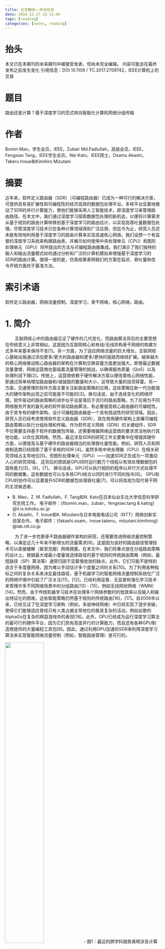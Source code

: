 ```yaml
---
title: 论文翻译——毕设任务
date: 2018-12-27 15:15:49
tags: [reading]
categories: [notes, reading]
---
```


# 抬头

本文已在本期刊的未来期刊中被接受发表，但尚未完全编辑。 内容可能会在最终发布之前发生变化 引用信息：DOI 10.1109 / TC.2017.2709742，IEEE计算机上的交易

# 题目

路由还是计算？基于深度学习的范式转向智能化计算机网络分组传输

# 作者

Bomin Mao，学生会员，IEEE，Zubair Md.Fadlullah，高级会员，IEEE，Fengxiao Tang，IEEE学生会员，Nei Kato，IEEE院士，Osamu Akashi，Takeru Inoue和Kimihiro Mizutani

# 摘要

近年来，软件定义路由器（SDR）（可编程路由器）已成为一种可行的解决方案，可提供具有易扩展性和可编程性的经济高效的数据包处理平台。多核平台显着地推动了SDR的并行计算能力，使他们能够采用人工智能技术，即深度学习来管理路由路径。在本文中，我们通过深度学习探索数据包处理的新机会，以便将计算需求从基于规则的路由计算转移到基于深度学习的路由估计，以实现高吞吐量数据包处理。尽管深度学习技术已在各种计算领域得到广泛应用，但迄今为止，研究人员还未能有效地利用基于深度学习的路由计算来实现高速核心网络。我们设想一个有监督的深度学习系统来构建路由表，并展示如何使用中央处理单元（CPU）和图形处理单元（GPU）将所提出的方法与可编程路由器集成。我们演示了我们独特的输入和输出流量模式如何通过分析和广泛的计算机模拟来增强基于深度学习的SDR的路由计算。值得一提的是，仿真结果表明我们的方案在延迟、吞吐量和信令开销方面优于基准方法。

# 索引术语

软件定义路由器，网络流量控制，深度学习，骨干网络，核心网络，路由。

# 1. 简介

&nbsp;&nbsp;&nbsp;&nbsp;&nbsp;&nbsp;&nbsp;&nbsp;互联网核心中的路由器见证了硬件的几代变化，而路由算法背后的主要思想在传统意义上非常相似。这是因为互联网核心和有线/无线异构骨干网络的构建方式多年来基本保持不变[1]。另一方面，为了适应网络流量的巨大增长，互联网核心基础设施通过添加更多/更大的路由器和更多/更快的链路而继续扩展。越来越大的核心网络推动核心路由器的架构在计算和交换容量方面更加强大。即使最近数据流量激增，网络运营商也面临着流量管理的挑战，以确保服务质量（QoS）以及处理利润下降[2]。传统上，运营商依赖于硬件解决方案以便改善核心网络性能，即通过简单地增加路由器和/或链路的数量和大小，这导致大量的投资挥霍。另一方面，交通管理的软件方面主要关注新路由策略的应用，这些策略在新一代功能强大的硬件架构出现之前可能是不可能的[3]。换句话说，由于连续变化的网络环境，软件驱动的路由策略的进步似乎总是落后于流行的路由策略。为了应用为不同网络服务开发的最先进的软件驱动路由算法，有必要提高核心路由器的可编程性。由于其专有的硬件架构，设计可编程路由器是一个具有挑战性的研究领域。因此，研究人员已经考虑使用软件定义路由器（SDR），其在商用硬件架构上部署可编程路由策略以执行分组处理和传输。作为软件定义网络（SDN）的关键组件，SDR不仅需要支持基于软件的数据包传输，还需要根据网络运营商的要求灵活地执行其他功能，以优化其网络。然而，最近涉及SDR的研究工作主要集中在增强其硬件方面，以便提高与基于硬件的路由器相当的处理吞吐量性能。例如，研究人员和网络制造商已经探索了基于多核的SDR [4]。虽然多核中央处理器（CPU）在相关研究领域占主导地位[5]，但图形处理单元（GPU）——加速SDR正在成为一项激动人心的研究领域。 这背后的原因是GPU同时运行数万个线程以有效处理数据包的固有能力[3]，[6]，[7]。 换句话说，GPU可以执行相同的程序以并行方式处理不同的数据集，这些数据也可以与多核CPU结合以同时进行不同的指令[8]。 GPU和CPU的协作可以显着提升SDR的数据包处理吞吐量[7]，可以将其视为现代骨干网的主流候选者。

- B. Mao，Z. M. Fadlullah，F. Tang和N. Kato在日本仙台东北大学信息科学研究生院工作。
电子邮件：{fbomin.mao，zubair，fengxiao.tang & katog} @it.is.tohoku.ac.jp
- O. Akashi，T. Inoue和K. Mizutani与日本电报电话公司（NTT）网络创新实验室合作。
电子邮件：{fakashi.osam，inoue.takeru，mizutani.kimihirog} @lab.ntt.co.jp

&nbsp;&nbsp;&nbsp;&nbsp;&nbsp;&nbsp;&nbsp;&nbsp;为了进一步完善骨干路由器硬件架构的研究，还需要改进网络流量控制策略，以满足近几十年来不断增长的流量需求[9]。这是因为良好的路由路径管理技术可以直接缓解（甚至克服）网络拥塞。在本文中，我们将重点放在分组路由策略的设计上。根据最大或最小度量值选择路径的基于规则的传统路由策略（例如，最短路径（SP）算法等）通常归因于显着慢收敛的缺点。此外，它们可能不是特别适合于多度量网络，因为难以手动估计多个度量之间的关系[10]。为了利用各种指标之间的复杂关系来决定最佳路径，基于机器学习的智能网络流量控制系统在广泛的网络环境中引起了广泛关注[11]，[12]。已经利用监督、无监督和强化学习技术来管理许多不同网络场景中的分组路由[13] - [15]，例如无线网状网络（WMN）[14]。然而，由于传统机器学习技术在处理多个网络参数时的低效率以及输入和输出特征化的困难，这些智能策略仍然基于规则的传统路由[16]，[17]。自2006年以来，已经见证了在深度学习架构（例如，多层神经网络）中已经实现了逐步突破，使得它们能够适应曾经只有人类占据主导地位的极其复杂的活动，例如谷歌的AlphaGo在复杂的棋盘游戏中的表现[18]。此外，GPU已经成为运行深度学习算法的最可行的硬件平台，因为它们具有高度并行的计算能力，而且还有各种GPU制造商提供的大量编程工具包[8]。因此，通过利用GPU加速的SDR来利用深度学习算法来实现智能网络流量控制（例如，智能路由管理）是可行的。

<img src = "2019_01_04_01.png" width = 50%>
- 图1：最近的跨学科趋势表明涉及计算系统，计算机网络和机器智能的跨学科领域。 特别地，由于CPU / GPU技术的进步和深度学习，网络流量控制系统正变得健壮和智能

&nbsp;&nbsp;&nbsp;&nbsp;&nbsp;&nbsp;&nbsp;&nbsp;我们在本文中的工作贡献如下。首先，我们从三个方面探讨路由策略，即网络流量控制，深度学习和CPU / GPU计算架构，如图1所示。其次，我们提出了一种基于深度学习的GPU加速SDR路由表构建方法。在我们的提议中，我们采用有监督的深度信念架构（DBA）[19]来计算以边缘路由器的流量模式为输入的后续节点（即路由器）。第三，我们根据边缘路由器的传入流量模式，为我们采用的DBA提供输入和输出的独特特征。根据收集的数据训练所提出的DBA，所述数据包括入站流量模式和相应的后续节点（即，路由器）。此外，我们还演示了经过培训的DBA如何预测下一个节点。第四，我们展示了基于深度学习的路由策略在较低信令开销和快速收敛方面的优势，从而显着改善了流量控制。第五，我们通过分析和广泛的仿真结果证明了我们提出的基于深度学习的解决方案与基准路由方法相比的有效性。特别是，我们演示了我们的提案如何在GPU加速的SDR上工作，并在分析其复杂性后评估运行路由策略的时间成本。结果表明，所提出的路由策略在GPU上的运行速度比在CPU上快100多倍。

&nbsp;&nbsp;&nbsp;&nbsp;&nbsp;&nbsp;&nbsp;&nbsp;在本文的其余结构如下。 第2节包括相关的研究工作。在第3部分中，我们描述了我们提出的路由DBA结构及其在GPU加速SDR中的工作原理。然后，我们在第4节和第5节介绍基于深度学习的路由策略的三个阶段，分析我们提案的复杂性，并比较GPU和CPU的理论时间成本。我们的提案的网络性能评估在第6节中介绍。最后，第7节结束了本文。

# 2. 相关研究工作

&nbsp;&nbsp;&nbsp;&nbsp;&nbsp;&nbsp;&nbsp;&nbsp;在本节中，我们将从硬件和软件角度介绍相关的研究工作，分别考虑SDR和深度学习的最新技术。 此外，在讨论深度学习相关研究的同时，我们还描述了文献中存在的相关机器智能路由策略。

## 2.1 SDR相关研究工作

&nbsp;&nbsp;&nbsp;&nbsp;&nbsp;&nbsp;&nbsp;&nbsp;由于深度学习执行需要高性能计算硬件的支持，因此有必要讨论最先进的SDR技术。尽管将数据包处理逻辑实施到硬件中的方法继续提高路由器的线路速率高达100 Gbps，但应用新的网络流量控制算法仍然是一个具有挑战性的问题，因为在可行性和可扩展性方面存在专用硬件的缺点[6],[20]。另一方面，基于通用硬件的SDR在分组处理中不是很有效，尽管它是可编程的和灵活的。由于多核解决方案可以显着提高计算能力，因此学术界和工业界的研究人员对利用CPU或GPU提供的多核和/或线程并行运行路由任务以提高处理吞吐量表现出极大的兴趣。目前的SDR [6]，[21]。[21]中介绍的RouteBricks架构探索了一种新颖的网络架构，其中数据包在运行在通用PC硬件集群上的软件中处理。RouteBricks的IPv4转发吞吐量已经显示为高达8.7 Gbps和64B数据包。但是，由于CPU成为更多计算密集型应用程序的瓶颈，其性能可能不会超过10 Gbps。作为解决此问题的方法，PacketShader架构[3]将并行数据包处理的计算需求从CPU转移到GPU，因为GPU与CPU相比包含更多内核。使用单个商品PC评估此体系结构表明PacketShader能够以39 Gbps转发64B IPv4数据包。此外，在[3]中指出，通过扩展I / O集线器的性能，线速率可以进一步提高到100 Gbps [7]。此外，包括英特尔和思科在内的网络制造商正在采用类似的项目来开发SDR架构中的高性能计算设备并开发商业产品[4]，[5]。从上述工作中可以注意到，当前的可编程SDR可以提供有竞争力的线路速率（即，与传统的专用设计路由器相比，费用要低得多），同时保持灵活性和可扩展性的强度。

## 2.2 深度学习与机器智能路由策略的相关研究工作

<img src = "2019_01_05_02.png" width = 50%>

- 图2：考虑系统模型和问题陈述。

&nbsp;&nbsp;&nbsp;&nbsp;&nbsp;&nbsp;&nbsp;&nbsp;由于机器学习对于预测网络参数很有用，一些研究人员已经尝试利用人工神经网络（ANN）（一种机器学习技术）来预测网络流量[15]，链路带宽或其他指标[22]。超过几个时间间隔。然而，这些策略的效率受到传统机器学习技术的缺点的限制，主要是因为缺乏适当的深层结构学习算法，足够大的训练数据的可用性等等。实际上，根据[11]中的工作，尽管添加层可以在极其复杂的应用中提取更高级别的特征，但是包含许多隐藏层的传统深度神经网络架构表现出与浅层相比较差的性能。最近，深度学习成为一种有前途的计算模型，可以有效地利用多个处理层从多个抽象层次的数据中提取特征[11]。此方法使用通用非线性模块将一个级别的表示转换为更高和更抽象级别的表示，然后组合这些表示，通过它可以自动且准确地学习特征[23]。 2006年引入了Greedy Layer-Wise培训，利用无监督学习程序对深度神经网络体系结构进行预训练，彻底改变了深度学习技术[19]，[24]。通过Greedy LayerWise预训练，接着是基于反向传播算法的整个深层架构的微调，深度学习在语音识别等许多复杂应用中取得了创纪录的成果[25]等等。将深度学习应用于语音识别的一个很好的例子是Apple的智能助手叫做“Siri”[26]。在传统上由人类主导的其他领域，研究人员已经探索了深度学习的应用并取得了令人鼓舞的成果，例如谷歌的AlphaGo在非常复杂的棋盘游戏中[18]。从文献中可以明显看出，深度学习技术已成为通常需要大量计算的应用中的最新技术。一方面，深度学习应用仅限于图像/字符/模式识别和自然语言处理领域[11]。另一方面，尚未成功尝试对网络流量控制系统的深度学习，其仍继续经历不断增长的计算负担。这是因为连接到互联网的设备数量越来越多，全球网络流量在最近几十年中爆炸式增长[9]。因此，在设计路由策略以满足严格和不断变化的网络要求时，网络运营商需要考虑更多参数和更复杂的规则。根据[16]，深度学习具有很好的潜力，可以应用于网络流量控制系统，通过考虑各种要求来估计最佳路径。此外，由于将深度学习应用于路由仍然是一个非常新的主题，因此以前的研究工作都没有尝试将深度学习整合到SDR中。另一方面，我们的动机来自于SDR与深度学习密切相关的事实，因为许多SDR使用多核平台（例如GPU）。这为在SDR中采用基于深度学习的智能路由策略铺平了道路。从这一点来看，我们尝试通过采用GPU驱动的SDR来执行深度学习技术来估计下一个节点以实现更好的路由管理，从而考虑硬件和软件两个方面。

<img src = "2019_01_05_03.png" width = 50%>

- 图3：考虑提出的深度学习系统的模型。

# 3. 基于深度学习的路由策略设计

&nbsp;&nbsp;&nbsp;&nbsp;&nbsp;&nbsp;&nbsp;&nbsp;在本节中，我们将介绍如何设计深度学习结构以在GPU加速的SDR上构建路由表。首先，我们提出深度学习结构的输入和输出的详细表征，然后我们描述我们选择的架构，DBA。 接下来，讨论所提出的路由表构造方法如何在GPU加速的SDR上工作。

## 3.1 输入和输出设计

&nbsp;&nbsp;&nbsp;&nbsp;&nbsp;&nbsp;&nbsp;&nbsp;我们考虑的核心网络系统模型在图2中描绘，其包括多个有线骨干路由器。值得注意的是，也可以考虑无线骨干网络。在所考虑的网络中，假设边缘路由器连接到不同类型的网络，例如蜂窝网络，WMN等。从后面的网络生成的数据包到达边缘路由器，并且发往其他边缘路由器以进行传送。另一方面，内部路由器只负责将数据包转发到适当的边缘路由器。传统上，每个路由器周期性地将信令分组转发到其他路由器以通知延迟值或其到其邻居的链路的一些其他度量。然后，每个路由器可以利用该信息来计算用于将数据分组发送到目的地路由器的下一个节点。这种方法在大多数情况下都能很好地工作，因为每个路由器都可以根据获得的所有网络链路的信息做出最佳决策。然而，当网络中的一些路由器由于压倒性的流量需求而拥挤时，计算下一个节点的传统方法遭受慢收敛。同时，周期性信令交换加剧了交通拥堵。此外，传统的路由方法无法处理网络环境持续变得更加复杂的场景，这需要网络运营商考虑各种不相关的参数来确定路由规则。由于深度学习方法已应用于许多复杂的活动以自动探索各种输入之间的关系，我们尝试在本节的其余部分采用深度学习进行路由。

&nbsp;&nbsp;&nbsp;&nbsp;&nbsp;&nbsp;&nbsp;&nbsp;由于在每个路由器处观察到的流量模式直接指示该路由器的流量情况，因此我们采用流量模式作为深度学习模型的输入。如第1节所述，深度学习结构用于计算路由路径。因此，我们选择路由路径作为模型的输出。因此，图3（a）表明业务模式被用作深度学习结构的输入并被处理以作为输出的路由路径决定。然后，关键的挑战是表征深度学习结构的输入和输出。为了表征输入，我们使用每个路由器上的流量模式，可以定义为每个时间间隔内路由器的入站数据包数量，如图3（b）所示。如果我们假设计入入站数据包的时间间隔是$\Delta t$秒，那么对于每个路由器，我们可以采用最后一个$\beta \Delta t$（$\beta$为正整数）秒内每个时间间隔内的入站数据包数量。交通模式。因此，通过假设网络由$N$个路由器组成，我们可以使用$\beta$行和$N$列的矩阵来表示网络中所有路由器的流量模式，并将矩阵中的$\beta N$元素的值输入到输入层。深度学习结构。请注意，$\beta$的值不应该太大，因为很久以前的流量模式对当前网络分析没有影响。此外，如果$\beta$的值太大，则深度学习结构具有高复杂性和低效率。在我们提出的深度学习结构中，仿真结果表明，将$\beta$的值设置为1是足够准确的。因此，深度学习结构的输入可以看作是$N$维向量，其第$i^{th}$个元素是最后$\Delta t$秒内第$i^{th}$个路由器的流量模式。接下来，我们需要设计输出层。出于路由的目的，深度学习结构需要输出路由路径。因此，输出层可以设计为提供类似于集中式路由的整个路径，或者仅提供类似于分布式路由策略的下一个节点。由于其较低的复杂性和较高的容差，后者在我们的提案中被选择。对于由$N$个路由器组成的网络，我们使用由$N$个二进制元素组成的向量来表示输出。在向量中，只有一个元素的值为1，其顺序表示下一个节点。这意味着如果$N$维向量中的第$i^{th}$个元素是1，则选择所考虑的网络中的第$i^{th}$个路由器作为下一个节点。总之，我们可以使用两个$N$维向量$x$和$y$来表示深度学习结构的输入和输出，$x$和$y$的示例如下：

$$ x = (tp_1, tp_2, ..., tp_{N - 1}, tp_N), \tag{1}$$
$$ y = (0, 1, ..., 0, 0), \tag{2} $$

其中$tp_i$表示路由器$i$的流量模式，其由上一时间间隔中的入站数据包的数量来度量。 此外，在向量$y$中，我们可以发现$y_2 = 1$，这意味着选择路由器2作为下一个节点。 由于$y$的二进制值，深度学习结构是逻辑回归模型，我们需要接下来设计。

## 3.2 深度学习结构设计

&nbsp;&nbsp;&nbsp;&nbsp;&nbsp;&nbsp;&nbsp;&nbsp;为了设计深度学习结构，需要用于执行监督训练的标记数据（即，多组$(x, y)$）。 为了完成计算具有流量模式的下一个路由器的任务，我们选择图3（c）所示的DBA作为我们的深度学习结构，因为它在所有深度学习模型中最常见和有效[27]。 如图所示，我们假设DBA由L层，输入层，$x$，输出层，$y$和$(L - 2)$隐藏层组成。 DBA也可以看作是一堆$(L - 2)$受限玻尔兹曼机器（RBMs）和一个逻辑回归层作为顶层。 每个RBM的结构如图3（d）所示。可以看出，每个RBM由两层组成，可见层，$v$和隐藏层$h$。两层中的单元通过加权链路连接，而同一层中的单元未连接。应注意，对两层中的每个单元给予加权偏差。术语$w_{ji}$表示连接隐藏层中的单元$j$和可见层中的单元$i$的链路的重量。此外，$a_i$和$b_j$分别表示可见层中的单元$i$和隐藏层中的单元$j$的偏置。隐藏层中学习单元的激活值用作DBA中上RBM的“可见数据”。如第二节所述。 2.2，深度学习训练过程包括两个步骤：初始化结构的Greedy Layer-Wise训练和微调结构的反向传播过程。对于DBA，初始过程是训练每个RBM，这是一个无监督的学习过程，原因是RBM是一个无向图形模型，其中可见层中的单元使用对称加权连接连接到随机隐藏单元，如图所示.3（d）[28]。在训练RBM时，将未标记的数据集给予可见层，并且重复调整权重和偏差的值，直到隐藏层可以重建可见层。因此，训练后的隐藏层可以看作是可见层的抽象特征。训练RBM是使隐藏层最小化重建错误的过程。为了对训练过程进行数学建模，我们使用如下给出的可见层的对数似然函数。然后，训练过程是更新权重和偏差的值以最大化对数似然函数的值。

$$ l(\theta, a) = \sum_{t = 1}^{m} log p(v^{(t)}) \tag{3} $$

其中$\theta$表示由隐藏层的权重和偏差的所有值组成的向量。 $\theta$可写为$\theta = (w, b)$。$w$和$b$分别表示由隐藏单元$b_j$的所有权重，$w_{ji}$和偏差组成的向量。 $a$由可见单元的偏差组成，$a_i$。 $m$表示训练数据的数量。 $v^{(t)}$是$t^{th}$训练数据，其概率为$p(v^{(t)})$。

&nbsp;&nbsp;&nbsp;&nbsp;&nbsp;&nbsp;&nbsp;&nbsp;为了最大化$l(\theta, a)$，我们可以使用$l(\theta, a)$的梯度下降来调整$w$，$a$和$b$，其可以在等式4和5中描述。

$$ \theta := \theta + \eta\frac{\partial l(\theta, a)}{\partial \theta} \tag{4} $$

$$ a_i := a_i + \eta\frac{\partial l(\theta, a)}{\partial a_i} \tag{5} $$

其中$\eta$是深度学习的学习率。 这里，$\theta$表示任何$w_{ji}$和任何$b_j$。

&nbsp;&nbsp;&nbsp;&nbsp;&nbsp;&nbsp;&nbsp;&nbsp;为了计算$p(v)$的值（代表任何$p(v^{(t)})$），我们需要将RBM建模为能量模型，因为RBM是对数线性马尔可夫随机场（MRF）的特定形式[29]。 能量函数$E(v, h)$和联合概率函数$p(v, h)$定义如下。

$$ E(v, h) = -\sum_{i} a_i v_i - \sum_{j} b_j h_j - \sum_{i}\sum_{j}h_j w_{ji} v_i \tag{6} $$

$$ p(v, h) = \frac{e^{-E(v, h)}}{Z} \tag{7} $$

$$ Z = \sum_{v} \sum_{h} e^{-E(v, h)} \tag{8} $$

其中$v_i$和$h_j$分别是图3（d）所示的可见层中的单元$i$和隐藏层中的单元$j$。 $Z$表示归一化常数分区函数。 此外，$p(v)$和$p(v, h)$之间的关系可以表示如下。

$$ p(v) = \sum_{h} p(v, h) \tag{9} $$

&nbsp;&nbsp;&nbsp;&nbsp;&nbsp;&nbsp;&nbsp;&nbsp;我们可以使用等式3到9来获得$\theta$[28]的值。然而，等式8中$\sum_{v} \sum_{h}$的计算的复杂度是$2^{n_v + n_h}$，其非常高（$n_v$和$n_h$分别表示向量$v$和$h$的维度）。另一个问题是，为了计算等式8，有必要但不可能考虑$v$和$h$的所有可能值而不是仅考虑所获得的训练数据。为了解决这些问题，Hinton等人。提出了对比分歧（CD）方法[30]。 CD的主要思想是使用吉布斯采样方法对v和h的值进行采样以逼近实际值，因为一层的条件分布概率（同时给出了另一层的值），例如$p(v | h; \theta, a)$，可以计算出来。文中省略了CD的详细程序，可以在[30]中找到。由于每个单元的值独立于同一层中的其他单元，当一个层固定时，另一层的条件分布概率可以如下计算，

$$ p(v | h; \theta, a) = \prod_i p(v_i | h; \theta, a) \tag{10} $$

$$ p(h | v; \theta, a) = \prod_j p(h_j | v; \theta, a) \tag{11} $$

其中$p(v | h; \theta, a)$和$p(h | v; \theta, a)$分别是给定h的v的条件概率和给定$v$的$h$的条件概率。$p(v_i | h; \theta, a)$是隐藏层固定时可见层中单元$i$的条件概率分布。 此外，$p(h_j | v; \theta, a)$是当可见层固定时隐藏层中单元$j$的条件概率分布。

&nbsp;&nbsp;&nbsp;&nbsp;&nbsp;&nbsp;&nbsp;&nbsp;如果可见层和隐藏层中的单元的值都是二进制的，则$p(v_i = 1 | h; \theta, a)$和$p(h_j = 1 | v; \theta, a)$如下给出。

$$ p(v_i = 1 | h; \theta, a) = sigm(\sum_{j} w_{ji} h_j + a_i) \tag{12} $$

$$ p(h_j = 1 | v; \theta, a) = sigm(\sum_{i} w_{ji} v_i + b_j) \tag{13} $$

其中$sigm$表示$sigmoid$激活函数，$sigm(x) = \frac{1}{1 + e^{-x}}$。

&nbsp;&nbsp;&nbsp;&nbsp;&nbsp;&nbsp;&nbsp;&nbsp;由于表示入站数据包数量的DBA输入单元的值是连续的并受许多因素的影响，我们使用高斯概率分布来模拟流量模式[31]。因此，对于我们提出的DBA中的$RBM_1$，等式6和等式12应该修改如下。

$$ E(v, h) = -\sum_{i} \frac{(v_i - a_i)^2}{2\sigma_i^2} - \sum_{j} b_j h_j - \sum_{i}\sum_{j} \frac{v_i}{\sigma_i} h_j w_{ji} \tag{14} $$

$$ p(v_i | h; \theta, a) = N(a_i + \sigma_i \sum_{j} h_j w_{ji}, \sigma_i^2) \tag{15} $$

其中$\sigma_i$是单位$v_i$的方差值。 $N(a_i + \sigma_i \sum_{j} h_j w_{ji}, \sigma_i^2)$表示具有平均值$(a_i + \sigma_i \sum_{j} h_j w_{ji})$和方差$\sigma_i$的高斯分布。

&nbsp;&nbsp;&nbsp;&nbsp;&nbsp;&nbsp;&nbsp;&nbsp;如图3（b）所示，最后一个RBM, $RBM_{L - 2}$由三层DBA组成，因为DBA在我们的提案中经过了监督培训[32]。 因此，$RBM_{L - 2}$的可见层不仅包括$RBM_{L - 3}$的隐藏层，还包括DBA的输出层$y$。 它的隐藏层是DBA的顶层隐藏层。 $RBM_{L - 2}$的结构如图3（e）所示，其能量函数表示如下。 为了与其他RBM保持一致，我们使用$v$和$h$分别表示$RBM_{L - 3}$的隐藏层和顶部隐藏层。

$$ E(v, h, y) = -\sum_{i} a_i v_i - \sum_{j} b_j h_j - \sum_{k} c_k y_k \\\\ - \sum_{i} \sum_{j} h_j w_{ji} v_i - \sum_{j} \sum_{k} h_j w_{jk} y_k \tag{16} $$

其中$y$表示输出层中的向量。 $c_k$是单位$y_k$的偏差。 $w_{jk}$表示连接单元$h_j$和$y_k$的链路的权重。

&nbsp;&nbsp;&nbsp;&nbsp;&nbsp;&nbsp;&nbsp;&nbsp;由于$v$和$y$中的单位彼此独立，因此由$v$和$y$组成的连接向量的条件分布是，

$$ p(v, y | h; \theta, a) = p(v | h; \theta, a)p(y | h; \theta, a) \\\\ = \prod_{i} p(v_i | h; \theta, a) \prod_{k} p(y_k | h; \theta, a) \tag{17} $$

&nbsp;&nbsp;&nbsp;&nbsp;&nbsp;&nbsp;&nbsp;&nbsp;我们使用上述方法来训练每个RBM。 在给定的训练数据中，第一RBM的可见层的值是$x$。 并且在训练每个RBM之后，其隐藏层的学习激活值被用作DBA中下一个RBM的“数据”。 在这里，我们可以发现，我们通过训练RBM一次训练DBA的一个隐藏层。 以这种方式，DBA被初始化并且$\theta$的值几乎是最佳的。 然后利用反向传播的方法来微调DBA。 我们监督训练的目的是最小化DBA的输出（由$h_\theta(x)$表示）与标记的输出$y$之间的差异。 我们使用交叉熵成本函数来测量它们在公式18 [28]中给出的差异。

$$ C(\theta) = -\frac{1}{m} \sum_{t = 1}^{m} (y^{(t)} log(h_\theta(x^{(t)})) \\\\ + (1 - y^{(t)}) log(1 - h_\theta(x^{(t)}))) \\\\ + \frac{\lambda}{2} \sum_{l = 2}^{L} \sum_{j = 1}^{n_l} \sum_{i = 1}^{n_{l - 1}} (w_{ji}^{(l)})^2 \tag{18} $$

<img src = "2019_01_15_04.png" width = 50%>
- 图4：GPU的架构以及如何在GPU加速的SDR中传递数据包的步骤。

&nbsp;&nbsp;&nbsp;&nbsp;&nbsp;&nbsp;&nbsp;&nbsp;这里，$(x^{(t)}, y^{(t)})$是$t^{th}$训练数据。 $h_\theta(x^{(t)})$表示当DBA的参数是$\theta$并且输入是$x^{(t)}$时DBA的输出。 在等式的右边，我们可以发现$C(\theta)$由两部分组成。 第一部分表示DBA输出与标记输出之间的差异，当$y^{(t)} = h_\theta(x^{(t)}) = 0$或1时，对于所有$t$，其值为0，否则，大于0。 part用于防止训练过程过度拟合。 为了最小化反向传播过程中$C(\theta)$的值，我们使用$C(\theta)$的梯度下降来更新$\theta$，如公式19 [33]所示。

$$ \theta := \theta - \eta_{bp}\frac{\partial C(\theta)}{\partial \theta} \tag{19} $$

其中$\eta_{bp}$是反向传播过程中的学习率。

&nbsp;&nbsp;&nbsp;&nbsp;&nbsp;&nbsp;&nbsp;&nbsp;微调算法有效地工作，因为$\theta$的值通过Greedy LayerWise训练方法得到很好的初始化，而不是随机设置。 在微调DBA之后，我们可以获得参数$\theta(w, b)$的最佳值。 $a$的值不在反向传播步骤中训练，因为它不属于最终的DBA，并且仅用于训练每个RBM。 在本节的其余部分，我们将演示如何在GPU加速的SDR中使用所提出的深度学习结构。

## 3.3 考虑路由器架构

在本节中，我们简要介绍了GPU体系结构以及在一般PC平台上工作的基于深度学习的路由策略的过程，可以将其视为我们考虑的SDR。

&nbsp;&nbsp;&nbsp;&nbsp;&nbsp;&nbsp;&nbsp;&nbsp;如图4所示，GPU由全局存储器，L2高速缓存和若干流处理多处理器（SM）组成，每个处理器由许多流处理器（SP）组成。 由于GPU具有许多计算核心，因此在接收工作负载时会同时启动数万个线程，并且每个线程在不同的数据集上运行相同的程序。 因此，GPU计算被认为是单指令多数据（SIMD）编程模型，其非常适合于运行深度学习。

&nbsp;&nbsp;&nbsp;&nbsp;&nbsp;&nbsp;&nbsp;&nbsp;如第1部分所述，基于普通PC的GPU加速SDR的报告线速率已高达40 Gbps，在本文中，我们选择一般的基于PC的SDR来构建路由表并执行我们的深度学习基于路由算法。图4示出了分组如何通过所考虑的SDR的架构中的相关四个部分的步骤，即GPU，CPU，网络接口卡（NIC）和主存储器。为了运行基于深度学习的路由算法，每个SDR都需要在训练阶段进行初始化，在此期间，网络中的SDR不需要处理任何数据包，只需利用他们的GPU来训练他们的DBA并记录最终值。他们的DBA的参数。在训练阶段之后，网络中的所有路由器都需要将其DBA的参数值发送到所有边缘路由器。因此，每个边缘路由器都可以使用这些参数来恢复任何DBA，以便在运行阶段构建到任何目标路由器的整个路径，而内部路由器只根据路径转发数据包。如图4所示，我们根据SDR中传输数据包的顺序给出了GPU加速SDR的主要架构和标签。我们可以发现（1）进入NIC的数据包通过直接内存访问（DMA）复制到主机内存。在整个过程中，（2）CPU从主存储器复制一些数据包以填充其缓冲区。 （3）然后在CPU上运行的软件分析这些数据包并采取一些必要的过程，如错误检查，减少寿命等。此外，CPU对不同类型的分组采用不同的过程。 （4）对于数据包，CPU提取标头并将它们发送到GPU的全局存储器，而CPU将整个信令包发送到GPU的存储器。请注意，CPU需要缓冲数据包和信令包的标头，直到达到给定的大小，然后将批量的标头或数据包发送到GPU，而不是逐个发送。由于GPU可以并行处理数百个数据包，因此批处理可以提高吞吐量，而其对延迟的负面影响已被证明可以忽略不计[6]。 （5）在从CPU获得报头和数据包之后，应该注意边缘路由器和内部路由器的GPU执行不同的数据包处理。在边缘路由器的GPU上运行的软件使用信令分组携带的流量模式作为恢复的DBA的输入。然后，DBA可以输出下一个节点，边缘路由器的GPU可以利用这些节点构建数据包的整个路径，并将相应的路径附加到接收的报头。另外，GPU还需要将每个分组的下一个节点信息发送到CPU。另一方面，内部路由器的GPU不需要计算数据包的路径，只需读取数据包头中的路径并将结果发送到CPU。此外，每个GPU并行处理这些标头并在缓冲区中填充它们。然后，CPU（6）从GPU复制处理后的数据包的头部，并且（7）将包复制回主存储器。同时，（8）CPU指示NIC转发批处理的位置，之后，（9）NIC通过另一个DMA从主存储器取出数据包。此外，可以删除将数据包复制到GPU和从GPU复制数据包的过程，因为我们可以利用GPU和CPU的映射存储器，从而可以进一步减少延迟。

&nbsp;&nbsp;&nbsp;&nbsp;&nbsp;&nbsp;&nbsp;&nbsp;在本节中，我们提供了我们考虑的系统模型，深度学习结构，并解释了基于GPU的SDR如何利用深度学习结构。 在下一节中，我们将介绍我们提出的基于深度学习的路由算法的步骤。

# 4 基于建议的深度学习路由策略的程序

在本节中，我们将重点介绍利用DBA计算下一个节点的过程，这些节点用于构建图2中所考虑的核心网络中的路由路径。这些过程可分为三个步骤，即初始化，训练和运行阶段。 下面提供了三个阶段的细节。

## 4.1 初始化阶段

在初始化阶段，我们需要获取数据来训练我们提出的DBA。 如第3节所述，我们采用监督学习来训练我们提出的DBA系统。 因此，初始化阶段的目标是获得由输入矢量和相应的输出矢量组成的标记数据。 如前面部分所述，输入向量应该是所考虑的核心网络中路由器的流量模式。 输出向量应指示对应于给定流量模式的下一个节点。 为了获得这种训练数据，我们可以接近许多可用的数据集源，例如应用互联网数据分析中心（CAIDA）[34]，并提取交通信息和相关的路由路径。 另一种方法是在我们考虑的网络中运行传统的路由协议，并记录每个路由器及其路由表的入站数据包的数量。

## 4.2 训练阶段

在培训阶段，我们使用获得的数据来训练我们设计的DBA。 训练过程包括两个步骤：使用Greedy Layer-Wise训练方法初始化每个DBA，并使用反向传播方法微调参数$\theta(w, b)$。 在训练阶段之后，我们可以获得$\theta(w, b)$的值。

<img src = "2019_01_15_05.png" width = 80%>

&nbsp;&nbsp;&nbsp;&nbsp;&nbsp;&nbsp;&nbsp;&nbsp;如第3.1节所述，DBA的输出是表示下一个节点的向量，这意味着它需要几个DBA来构建整个路径。假设网络中只有一个路由器训练并运行所有DBA，并且像网络中的集中控制策略一样产生网络中的所有路径，则路由器的计算量将非常高。而且，这样的中央路由器需要大量的时间和资源来计算所有路径，导致延迟增加和无保证的准确性。为了减少对路由器的计算要求并提高学习准确性，我们将训练任务分成几个部分，并将它们分发到目标核心/骨干网络中的每个路由器。这意味着所考虑的网络中的每个路由器都需要训练多个DBA，每个DBA计算从其自身到目的地路由器的下一个节点。路由器需要训练的DBA数量取决于其目标路由器的数量。设$N$和$I$分别表示路由器的总数和内部路由器的数量。因此，每个内部路由器的目标节点数量是$(N - I)$，而每个边缘路由器具有$(N - I - 1)$个目标节点，因为源路由器和目标路由器不能相同。因此，每个内部路由器都需要训练$(N - I)$DBAs，而所有边缘路由器都需要训练$(N - I - 1)$DBAs。

&nbsp;&nbsp;&nbsp;&nbsp;&nbsp;&nbsp;&nbsp;&nbsp;为了更清楚地描述培训阶段，我们只关注一个DBA的培训程序，这也适用于我们提案中的其他DBA。训练DBA的主要程序在算法1中给出。训练阶段的输入是训练数据$(x, y)$以及DBA，$L$和$n$的参数，以及学习速率，$\eta_{CD}$和$\eta_{bp}$。如算法1所示，训练阶段主要包括两个步骤：贪婪层智能训练循环，训练每个RBM，如步骤1至3所示，以及后面的反向传播过程，以微调链接之间的链接权重。步骤4中显示的图层。通过Greedy Layer-Wise训练，DBA初始化时$\theta (w, b)$的值几乎达到全局最优值。然后使用反向传播算法来微调整个结构以最小化成本函数的值。在成本函数不超过给定值或次数达到上限之前，调整过程不会停止。一旦反向传播结束，就记录每个DBA的$\theta (w, b)$的值。

&nbsp;&nbsp;&nbsp;&nbsp;&nbsp;&nbsp;&nbsp;&nbsp;如前所述，每个边缘路由器都需要训练$(N - I - 1)$DBAs，而每个内部路由器需要训练$(N - I)$DBAs，这意味着每个边缘路由器都可以获得$(N - I - 1)$个DBAs的$\theta$ 每个内部路由器可以获得$(N  -  I)$DBAs的$\theta$。 然后，每个边缘路由器需要将其$(N - 1 - 1)$DBAs的$\theta$发送到其他$(N - 1 -1)$边缘路由器。 此外，每个内部路由器都需要将其$(N - I)$DBAs的$\theta$发送到所有边缘路由器。 因此，每个边缘路由器获得网络中所有路由器的所有DBAs的$\theta$，并且$\theta$的组数是$(N - 1)(N - 1)$。 让$DBA_{ij}$代表路由器$i$中的DBA作为目的路由器$j$，$\theta_{ij}$是其参数。 由于边缘路由器获得网络中所有DBA的$\theta$，因此它们可以用$\theta_{ij}$构造相应的$DBA_{ij}$。 应该注意的是，$i \neq j$。

- 表1: $R_3$中内置的路由表

|   终点   |                                      路径                                      |
| :------: | :----------------------------------------------------------------------------: |
|  $R_1$   |                     $R_3 \rightarrow R_2 \rightarrow R_1$                      |
|  $R_2$   |                             $R_3 \rightarrow R_2$                              |
|   ...    |                                      ...                                       |
| $R_{12}$ |          $R_3 \rightarrow R_7 \rightarrow R_{11} \rightarrow R_{12}$           |
|   ...    |                                      ...                                       |
| $R_{16}$ | $R_3 \rightarrow R_7 \rightarrow R_{11} \rightarrow R_{15} \rightarrow R_{16}$ |

## 4.3 运行阶段

在运行阶段，网络中的所有路由器都需要定期将其入站数据包的数量记录为流量模式，并将它们发送到边缘路由器。然后，每个边缘路由器都可以将流量模式输入到其DBA，以获得到其他边缘路由器的下一个节点。此外，由于每个边缘路由器都获得其他路由器的DBAs的参数$\theta$，因此它可以构建网络中的任何DBA并计算从任何路由器到任何目的地边缘路由器的下一个节点。因此，每个边缘路由器可以利用下一个节点信息来构建从自身到所有其他边缘路由器的整个路径。该算法在算法2中示出。这里，我们使用$N$个元素的数组$TP[N]$来保存网络中$N$个路由器的入站分组数以表示流量模式，并且$\theta[N - I][N - 1]$保存网络中所有DBAs的参数。另一个阵列$\varepsilon R[N-I]$用于保存网络中边缘路由器的序列号，因为它们不是连续的。在实际网络情况下，$\varepsilon R [N-I]$用于保存所有目标路由器的IP地址。运行算法2后，每个边缘路由器都可以获得DBA的输出，以构建到$(N - I - 1)$个边缘路由器的路径。我们可以使用矩阵$NR[N][N-I-1]$来保存这些DBA的结果，这些DBA可用于构建到所有其他边缘路由器的整个路径。表1是路由器$R_3$中内置的路由表，图2示出了构建从$R_3$到$R_{16}$的整个路径的过程的示例。

<img src = "2019_01_15_06.png" width = 80%>

# 5. 复杂性分析

在本节中，我们分析了在所考虑的SDR上运行所提出的基于深度学习的路由策略的算法复杂度和时间成本。 我们的分析主要集中在训练阶段和运行阶段的算法复杂度的数值分析，通过计算加法运算的次数+，减法运算-，乘法运算×，除法运算÷，平方根运算$\sqrt{}$，指数运算$e^x$和否定操作。为了清楚地表达，每种操作的时间成本由ADD，SUB，MUL，DIV，SQRT，EXP和NEG表示。 然后，我们评估并比较在GPU和CPU上运行两个阶段的时间成本。

<img src = "2019_01_15_07.png" width = 80%>

## 5.1 训练阶段的复杂性分析

训练阶段的主要过程包括训练每个RBM并对算法1中所示的整个DBA进行微调。每个RBM的训练算法在算法3中示出，算法3是无监督的训练过程。 假设可见层和隐藏层中的单元数分别为$n_v$和$n_h$。 训练集的数量是$m$。 首先，从算法3的步骤1到步骤4，我们需要初始化$w$，$a$，$b$和$\Delta w$，$\Delta a$，$\Delta b$。 然后，我们重复利用所有训练样例来更新$\Delta w_{ji}$，$\Delta a_i$，$\Delta b_j$的值，用CD的方法调整$w$，$a$，$b$ [30]。 如步骤7至步骤19所示，CD方法主要由两个周期组成。 第一个周期是采用吉布斯采样的方法，根据步骤7到步骤14所示的条件概率分布得到$h_j$和$v_i^{\prime}$的样本值。其次，获得的样本值$v_i^{\prime}$用于更新$\Delta w_{ji}$，$\Delta a_i$，$\Delta b_j$，根据步骤15至步骤19。因此，$\Delta w_{ji}$，$\Delta a_i$，$\Delta b_j$的值可用于更新步骤21至步骤25中所示的$w_{ji}$，$a_i$，$b_j$。整个训练过程重复$r_1$次，取$r_1((3m + 1)n_v n_h + 3mn_v + (2m + 1)n_h)ADD + r_1(mn_v n_h + (m + 1)n_v + mn_h)SUB + r_1((4m + 6)n_v n_h + n_v + n_h)MUL + r_1(2n_v n_h + (m + 1)n_v + mn_h)DIV + r_1 n_v n_h(EXP + NEG + SQRT)$

&nbsp;&nbsp;&nbsp;&nbsp;&nbsp;&nbsp;&nbsp;&nbsp;由于第一RBM的可见层满足3.2节中提到的高斯分布，为了训练第一个RBM，我们需要分别计算表示标准偏差和单位i的平均值的$\sigma_i$和$(a_i + \sigma\sum_j h_j w_{ji})$。 该步骤需要$2N(m - 1) ADD，Nm SUB，Nm MUL，2N DIV和N SQRT$操作。 还应注意，当训练第一RBM时，应将可见层的条件概率分布修改为等式15.第一RBM与其他RBM的时间成本的差异可忽略不计。

&nbsp;&nbsp;&nbsp;&nbsp;&nbsp;&nbsp;&nbsp;&nbsp;在完成第一步的复杂性分析之后，我们转向第二步，其采用等式18中定义的成本函数的随机梯度下降来微调权重和偏差的值。算法4中显示了第二步的详细过程，主要包括四个操作：前馈传递（步骤3到步骤11），反向传播（步骤12到步骤19），更新$w，b$的值（步骤20到步骤27），并计算成本函数（步骤29至步骤43）。如从步骤3到步骤11的前馈过程所示，计算每层中每个单元的加权值$z_j^{(l)}$和激活值$u_j^{(l)}$。这里选择的激活函数是$sigmoid$函数，然后$u_j^{(l)} = 1/(1 + e^{-z_j^{(l)}})$。因此，我们可以得到最后一层的误差$\delta_i^{(L)}$，它被定义为最后一层和标记输出的激活值之间的差异，如步骤13所示。作为最后一层中的单位值是第一层中单位的值逐层传播的结果，最后一层的误差是由先前层的误差引起的。步骤15至步骤19显示如何利用第$l^{th}$层的误差$\delta_i^{(l)}$，根据两层之间的关系计算第$(l - 1)^{th}$层的误差$\delta_i^{(l - 1)}$，这是一个向后传播过程。然后，根据步骤20到27，可以采用每层的误差$\delta_i^{(l)}$来更新$w，b$的值。在获得$w，b$的更新值之后，我们可以重新计算其值。成本函数$C$，其步骤从步骤29到43显示。然后，可以确认是否应该根据$C$的值执行新的迭代。如果我们假设算法迭代$r_2$次，则总时间成本是$r_2((4m + 1)\sum_{l = 2}^L n_l n_{l - 1} - mn_1 n_2 + m(\sum_{l = 2}^L n_l + 2n_L) + 1)ADD + r_2 m(2\sum_{l = 2}^L n_l n_{l - 1} - n_1 n_2 + \sum_{l = 2}^L n_l + 4n_L)SUB + r_2((8m + 1)\sum_{l = 2}^L n_l n_{l - 1} - mn_1 n_2 + m\sum_{l = 2}^L n_l + 2mn_L + 1)MUL + r_2(2\sum_{l = 2}^L n_l + 2)DIV$

<img src = "2019_01_15_08.png" width = 80%>

&nbsp;&nbsp;&nbsp;&nbsp;&nbsp;&nbsp;&nbsp;&nbsp;在获得用于训练每个DBA的不同操作数的数量之后，我们理论上可以分析利用GPU（Nvidia Titan X Pascal）或价格可比较的CPU（Intel i7-6900K）来执行计算的时间成本。 GPU，Titan X，有28个SM，每个SM可以在一个时钟周期内运行128次32位浮点运算。 CPU，Intel i7-6900K，有8个内核和16个线程。我们选择的不同算术操作数的延迟分别为$ADD/SUB，MUL和DIV$操作的3个，5个和15个时钟周期[35]。由于$EXP，SQRT和NEG$操作数的数量远少于其他操作数的数量，因此忽略这些操作数EXP，SQRT和NEG的时间成本是合理的。训练样本的数量是100000$(m = 100000)$，并且$r_1$和$r_2$的值都假设为10000。然后，我们可以计算在GPU和CPU上运行的算法的时间成本值，如图5所示。可以发现基于GPU的SDR的时间成本的对数值小于2小而不是基于CPU的。这表明基于GPU的SDR用于训练所提出的深度学习架构，其性能比基于CPU的SDR快100多倍。尽管当路由器数量为1000时基于GPU的SDR的时间成本超过1000秒，但SDR的训练阶段可以离线操作以避免网络性能下降。

# 7. 总结

&nbsp;&nbsp;&nbsp;&nbsp;&nbsp;&nbsp;&nbsp;&nbsp;在本文中，我们解释了重新思考核心路由器架构和骨干网络路由策略的重要性，以满足不断变化的网络需求并应对未来几天的大量流量增长。在这种情况下，我们探索了当前的SDR架构，并设想深度学习（最近作为一种有前途的机器学习技术出现）可用于计算路由路径而不是传统的路由协议。这可以大大改善骨干网络流量控制。考虑到当前GPU加速的SDR实现了大规模并行计算，我们提出了一种监督深度学习系统来利用流量模式直接计算路径，这与传统的基于规则的路由不同。仿真结果表明，所提出的基于深度学习的路由策略在网络分组传输吞吐量和每跳平均延迟方面优于传统OSPF，因为我们的提议具有低得多的信令开销。这表明路由计算从传统的基于规则的策略向深度学习的转变可以大大改善骨干网络控制。此外，我们分析了我们提出的路由策略的复杂性，以评估GPU加速的SDR比基于CPU的SDR更有效地运行所提出的算法。由于各种终端接入网络以获得不同类型的服务，我们未来的研究将尝试应用深度学习技术来建模多个网络指标之间的复杂关系，以便更好地进行路由路径管理。

